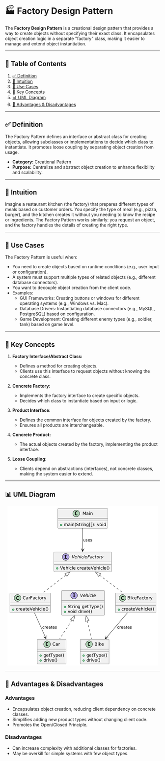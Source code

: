 # 🏭 Factory Design Pattern

The **Factory Design Pattern** is a creational design pattern that provides a way to create objects without specifying
their
exact class. It encapsulates object creation logic in a separate "factory" class, making it easier to manage and extend
object instantiation.

---

## 📑 Table of Contents

1. [✅ Definition](#-definition)
2. [🤔 Intuition](#-intuition)
3. [📌 Use Cases](#-use-cases)
4. [🧠 Key Concepts](#-key-concepts)
5. [📊 UML Diagram](#-uml-diagram)
6. [🎯 Advantages & Disadvantages](#-advantages--disadvantages)

---

## ✅ Definition

The Factory Pattern defines an interface or abstract class for creating objects, allowing subclasses or implementations
to decide which class to instantiate. It promotes loose coupling by separating object creation from usage.

- **Category:** Creational Pattern
- **Purpose:** Centralize and abstract object creation to enhance flexibility and scalability.

---

## 🤔 Intuition

Imagine a restaurant kitchen (the factory) that prepares different types of meals based on customer orders. You specify
the type of meal (e.g., pizza, burger), and the kitchen creates it without you needing to know the recipe or
ingredients. The Factory Pattern works similarly: you request an object, and the factory handles the details of creating
the right type.

---

## 📌 Use Cases

The Factory Pattern is useful when:

- You need to create objects based on runtime conditions (e.g., user input or configuration).
- A system must support multiple types of related objects (e.g., different database connectors).
- You want to decouple object creation from the client code.
- Examples:
    - GUI Frameworks: Creating buttons or windows for different operating systems (e.g., Windows vs. Mac).
    - Database Drivers: Instantiating database connectors (e.g., MySQL, PostgreSQL) based on configuration.
    - Game Development: Creating different enemy types (e.g., soldier, tank) based on game level.

---

## 🧠 Key Concepts

1. **Factory Interface/Abstract Class:**
    - Defines a method for creating objects.
    - Clients use this interface to request objects without knowing the concrete class.

2. **Concrete Factory:**
    - Implements the factory interface to create specific objects.
    - Decides which class to instantiate based on input or logic.

3. **Product Interface:**
    - Defines the common interface for objects created by the factory.
    - Ensures all products are interchangeable.

4. **Concrete Product:**
    - The actual objects created by the factory, implementing the product interface.

5. **Loose Coupling:**
    - Clients depend on abstractions (interfaces), not concrete classes, making the system easier to extend.

---

## 📊 UML Diagram

<p align="center">
 <img src="../../../diagrams/factory-uml.png" alt="Decorator UML"/>
</p>

---

## 🎯 Advantages & Disadvantages

### Advantages

- Encapsulates object creation, reducing client dependency on concrete classes.
- Simplifies adding new product types without changing client code.
- Promotes the Open/Closed Principle.

### Disadvantages

- Can increase complexity with additional classes for factories.
- May be overkill for simple systems with few object types.